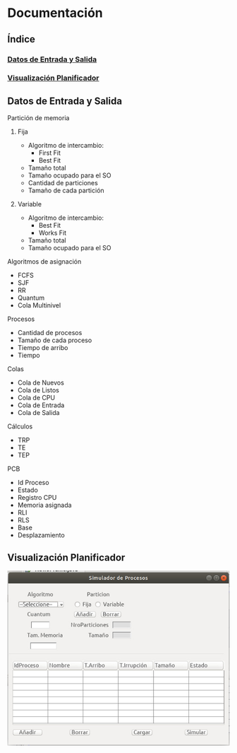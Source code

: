 # Documentación
## __Índice__
### [Datos de Entrada y Salida](#id1)

### [Visualización Planificador](#id2)

## Datos de Entrada y Salida<a name="id1"></a>

Partición de memoria
1. Fija
	* Algoritmo de intercambio:
		* First Fit
		* Best Fit
	* Tamaño total
	* Tamaño ocupado para el SO
	* Cantidad de particiones
	* Tamaño de cada partición

2. Variable
	* Algoritmo de intercambio:
		* Best Fit
		* Works Fit
	* Tamaño total
	* Tamaño ocupado para el SO

Algoritmos de asignación
* FCFS
* SJF
* RR
* Quantum
* Cola Multinivel

Procesos
* Cantidad de procesos
* Tamaño de cada proceso
* Tiempo de arribo
* Tiempo 

Colas
* Cola de Nuevos
* Cola de Listos
* Cola de CPU
* Cola de Entrada
* Cola de Salida

Cálculos
* TRP
* TE
* TEP

PCB
* Id Proceso
* Estado
* Registro CPU
* Memoria asignada
* RLI
* RLS
* Base
* Desplazamiento

## Visualización Planificador<a name="id2"></a>

![alt text](https://github.com/cristianalexs96/SO-C1G2/blob/master/Documentacion/img1.jpeg "Pantalla entrada de Datos")